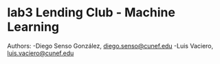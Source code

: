 # lab3 Lending Club - Machine Learning

Authors: -Diego Senso González, diego.senso@cunef.edu -Luis Vaciero, luis.vaciero@cunef.edu
